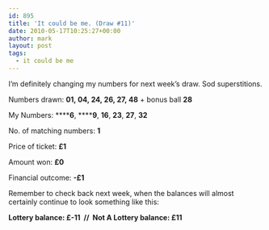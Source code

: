 ```yaml
---
id: 895
title: 'It could be me. (Draw #11)'
date: 2010-05-17T10:25:27+00:00
author: mark
layout: post
tags:
  - it could be me
---
```

I&#8217;m definitely changing my numbers for next week&#8217;s draw. Sod superstitions.

Numbers drawn: **01, 04, 24, 26, 27, 48** + bonus ball **28**

My Numbers: ******6**, ******9**, **16**, **23**, **27**, **32**

No. of matching numbers: **1**

Price of ticket: **£1**

Amount won: **£0**

Financial outcome: **-£1**

Remember to check back next week, when the balances will almost certainly continue to look something like this:

**Lottery balance: £-11  //  Not A Lottery balance: £11**